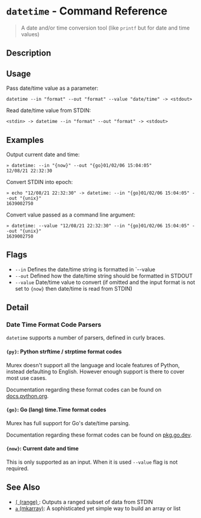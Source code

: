 # `datetime`  - Command Reference

> A date and/or time conversion tool (like `printf` but for date and time values)

## Description



## Usage

Pass date/time value as a parameter:

    datetime --in "format" --out "format" --value "date/time" -> <stdout>
    
Read date/time value from STDIN:

    <stdin> -> datetime --in "format" --out "format" -> <stdout>

## Examples

Output current date and time:

    » datetime: --in "{now}" --out "{go}01/02/06 15:04:05"
    12/08/21 22:32:30
    
Convert STDIN into epoch:

    » echo "12/08/21 22:32:30" -> datetime: --in "{go}01/02/06 15:04:05" --out "{unix}"
    1639002750
    
Convert value passed as a command line argument:

    » datetime: --value "12/08/21 22:32:30" --in "{go}01/02/06 15:04:05" --out "{unix}"
    1639002750

## Flags

* `--in`
    Defines the date/time string is formatted in `--value
* `--out`
    Defined how the date/time string should be formatted in STDOUT
* `--value`
    Date/time value to convert (if omitted and the input format is not set to `{now}` then date/time is read from STDIN)

## Detail

### Date Time Format Code Parsers

`datetime` supports a number of parsers, defined in curly braces.

#### `{py}`: Python strftime / strptime format codes

Murex doesn't support all the language and locale features of Python, instead
defaulting to English. However enough support is there to cover most use cases.

Documentation regarding these format codes can be found on [docs.python.org](https://docs.python.org/3/library/datetime.html#strftime-and-strptime-behavior).

#### `{go}`: Go (lang) time.Time format codes

Murex has full support for Go's date/time parsing.

Documentation regarding these format codes can be found on [pkg.go.dev](https://pkg.go.dev/time#pkg-constants).

#### `{now}`: Current date and time

This is only supported as an input. When it is used `--value` flag is not
required.

## See Also

* [`[` (range) ](../commands/range.md):
  Outputs a ranged subset of data from STDIN
* [`a` (mkarray)](../commands/a.md):
  A sophisticated yet simple way to build an array or list